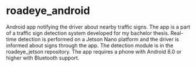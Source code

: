 # roadeye_android
Android app notifying the driver about nearby traffic signs. The app is a part of a traffic sign detection system developed for my bachelor thesis. Real-time detection is performed on a Jetson Nano platform and the driver is informed about signs through the app. The detection module is in the roadeye_jetson repository. The app requires a phone with Android 8.0 or higher with Bluetooth support.

